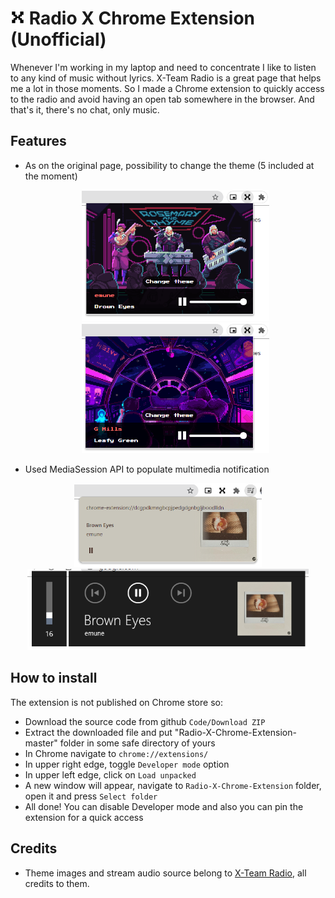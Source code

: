 # <img src="./images/128.png" width="23"/> Radio X Chrome Extension (Unofficial)
Whenever I'm working in my laptop and need to concentrate I like to listen to any kind of music without lyrics. X-Team Radio is a great page that helps me a lot in those moments. So I made a Chrome extension to quickly access to the radio and avoid having an open tab somewhere in the browser. And that's it, there's no chat, only music.

## Features
- As on the original page, possibility to change the theme (5 included at the moment)<p align="center"><img src="./.screenshots/S1.png" width="300"/> <img  src="./.screenshots/S2.png" width="300"/></p>
- Used MediaSession API to populate multimedia notification
<p align="center"><img src="./.screenshots/S3.png" width="300"/> <img  src="./.screenshots/S4.png" width="450"/></p>

## How to install
The extension is not published on Chrome store so:
- Download the source code from github `Code/Download ZIP`
- Extract the downloaded file and put "Radio-X-Chrome-Extension-master" folder in some safe directory of yours
- In Chrome navigate to `chrome://extensions/`
- In upper right edge, toggle `Developer mode` option
- In upper left edge, click on `Load unpacked`
- A new window will appear, navigate to `Radio-X-Chrome-Extension` folder, open it and press `Select folder`
- All done! You can disable Developer mode and also you can pin the extension for a quick access

## Credits
- Theme images and stream audio source belong to [X-Team Radio](https://radio.x-team.com/), all credits to them.
